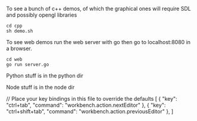 To see a bunch of c++ demos, of which the graphical ones will require SDL and possibly opengl libraries

    cd cpp
    sh demo.sh

To see web demos run the web server with go then go to localhost:8080 in a browser.

    cd web
    go run server.go

Python stuff is in the python dir

Node stuff is in the node dir



// Place your key bindings in this file to override the defaults
[
    { "key": "ctrl+tab", "command": "workbench.action.nextEditor" },
    { "key": "ctrl+shift+tab", "command": "workbench.action.previousEditor" },
]
